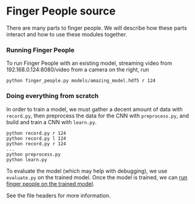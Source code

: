 # Finger People source
There are many parts to finger people. We will describe how these parts interact and how to use these modules together.

### Running Finger People
To run Finger People with an existing model, streaming video from 192.168.0.124:8080/video from a camera on the right, run

    python finger_people.py models/amazing_model.hdf5 r 124

### Doing everything from scratch
In order to train a model, we must gather a decent amount of data with `record.py`, then preprocess the data for the CNN with `preprocess.py`, and build and train a CNN with `learn.py`.

    python record.py r 124
    python record.py l 124
    python record.py r 124
    ...
    python preprocess.py
    python learn.py

To evaluate the model (which may help with debugging), we use `evaluate.py` on the trained model. Once the model is trained, we can [run finger people on the trained model](#running-finger-people).

See the file headers for more information.

